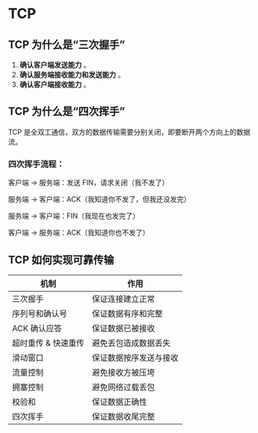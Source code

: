 # TCP

## TCP 为什么是“三次握手”

1. **确认客户端发送能力** 。
2. **确认服务端接收能力和发送能力** 。
3. **确认客户端接收能力** 。

## TCP 为什么是“四次挥手”

TCP 是全双工通信，双方的数据传输需要分别关闭，即要断开两个方向上的数据流。

### 四次挥手流程：

客户端 → 服务端：发送 FIN，请求关闭（我不发了）

服务端 → 客户端：ACK（我知道你不发了，但我还没发完）

服务端 → 客户端：FIN（我现在也发完了）

客户端 → 服务端：ACK（我知道你也不发了）

## TCP 如何实现可靠传输

| 机制                | 作用                   |
| ------------------- | ---------------------- |
| 三次握手            | 保证连接建立正常       |
| 序列号和确认号      | 保证数据有序和完整     |
| ACK 确认应答        | 保证数据已被接收       |
| 超时重传 & 快速重传 | 避免丢包造成数据丢失   |
| 滑动窗口            | 保证数据按序发送与接收 |
| 流量控制            | 避免接收方被压垮       |
| 拥塞控制            | 避免网络过载丢包       |
| 校验和              | 保证数据正确性         |
| 四次挥手            | 保证数据收尾完整       |
